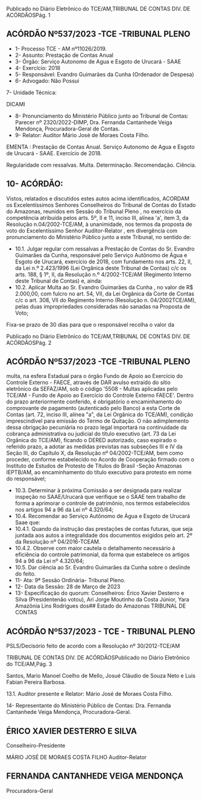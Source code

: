 Publicado  no  Diário  Eletrônico do TCE/AM,TRIBUNAL DE CONTAS DIV. DE ACÓRDÃOSPág. 1

## ACÓRDÃO Nº537/2023 -TCE -TRIBUNAL PLENO

- 1- Processo TCE - AM nº11026/2019.
- 2- Assunto: Prestação de Contas Anual
- 3- Órgão: Serviço Autonomo de Agua e Esgoto de Urucará - SAAE
- 4- Exercício: 2018
- 5- Responsável: Evandro Guimarães da Cunha (Ordenador de Despesa)
- 6- Advogado: Não Possui

7- Unidade Técnica:

DICAMI

- 8- Pronunciamento  do  Ministério  Público  junto  ao  Tribunal  de  Contas: Parecer  nº 2320/2022-DIMP, Dra. Fernanda Cantanhede Veiga Mendonça, Procuradora-Geral de Contas.
- 9- Relator: Auditor Mário José de Moraes Costa Filho.

EMENTA : Prestação de Contas Anual. Serviço Autonomo de Agua e Esgoto de Urucará  -  SAAE. Exercício de 2018.

Regularidade  com  ressalvas.  Multa.  Determinação. Recomendação. Ciência.

## 10-  ACÓRDÃO:

Vistos, relatados e discutidos estes autos acima identificados, ACORDAM os Excelentíssimos Senhores Conselheiros do Tribunal de Contas do Estado do Amazonas, reunidos em Sessão do Tribunal Pleno , no exercício da competência atribuída pelos arts. 5º, II e 11, inciso III, alínea 'a', item 3, da Resolução n.04/2002-TCE/AM, à unanimidade, nos termos da proposta de voto do Excelentíssimo Senhor Auditor-Relator , em divergência com pronunciamento do Ministério Público junto a este Tribunal, no sentido de:

- 10.1. Julgar regular com ressalvas a Prestação de Contas do Sr. Evandro Guimarães da Cunha, responsável pelo Serviço Autônomo de Água e Esgoto de Urucará, exercício de 2018, com fundamento nos arts. 22, II, da Lei n.º 2.423/1996 (Lei Orgânica deste Tribunal de Contas) c/c os arts. 188, § 1º, II, da Resolução n.º 4/2002-TCE/AM (Regimento Interno deste Tribunal de Contas) e, ainda:
- 10.2. Aplicar Multa ao Sr. Evandro Guimarães da Cunha , no valor de R$ 2.000,00, com  fulcro  no  art.  54,  VII,  da  Lei  Orgânica  da Corte  de Contas c/c o art. 308, VII do Regimento Interno (Resolução n. 04/2002TCE/AM),  pelas  duas  impropriedades  consideradas  não  sanadas  na Proposta de Voto;

Fixa-se prazo de 30 dias para que o responsável recolha o valor da

Publicado  no  Diário  Eletrônico do TCE/AM,TRIBUNAL DE CONTAS DIV. DE ACÓRDÃOSPág. 2

## ACÓRDÃO Nº537/2023 -TCE -TRIBUNAL PLENO

multa, na esfera Estadual para o órgão Fundo de Apoio ao Exercício do Controle Externo - FAECE, através de DAR avulso extraído do sítio eletrônico da SEFAZ/AM, sob o código '5508 - Multas aplicadas pelo TCE/AM  -  Fundo  de  Apoio  ao  Exercício  do  Controle  Externo  FAECE'.  Dentro  do  prazo  anteriormente  conferido,  é  obrigatório  o encaminhamento  do  comprovante  de  pagamento  (autenticado  pelo Banco)  a  esta  Corte  de  Contas  (art.  72,  inciso  III,  alínea  "a",  da  Lei Orgânica  do  TCE/AM),  condição  imprescindível  para  emissão  do Termo de Quitação. O não adimplemento dessa obrigação pecuniária no prazo legal importará na continuidade da cobrança administrativa ou judicial do título executivo (art. 73 da Lei Orgânica do TCE/AM), ficando o  DERED  autorizado,  caso  expirado  o  referido  prazo,  a  adotar  as medidas previstas nas subseções III e IV da Seção III, do Capítulo X, da  Resolução  nº  04/2002-TCE/AM,  bem  como  proceder,  conforme estabelecido  no  Acordo  de  Cooperação  firmado  com  o  Instituto  de Estudos  de  Protesto  de  Títulos do Brasil -Seção  Amazonas  IEPTB/AM, ao encaminhamento do título  executivo  para  protesto  em nome do responsável;

- 10.3. Determinar à próxima Comissão  a  ser designada  para realizar inspeção no SAAE/Urucará que verifique se o SAAE tem trabalho de forma a aprimorar o controle de patrimônio, nos termos estabelecidos nos artigos 94 a 96 da Lei nº 4.320/64;
- 10.4. Recomendar ao  Serviço  Autônomo  de  Água  e  Esgoto  de  Urucará  Saae que:
- 10.4.1. Quando da instrução das prestações de contas futuras, que seja juntada aos autos a integralidade dos documentos  exigidos pelo art. 2º da Resolução nº 04/2016-TCEAM.
- 10.4.2. Observe com maior cautela o detalhamento necessário à eficiência do controle patrimonial, da forma que estabelece os artigos 94 a 96 da Lei nº 4.320/64;
- 10.5. Dar ciência ao Sr. Evandro Guimarães da Cunha sobre o deslinde do feito.
- 11-  Ata: 9ª Sessão Ordinária- Tribunal Pleno.
- 12-  Data da Sessão: 28 de Março de 2023
- 13-  Especificação do quorum: Conselheiros: Érico Xavier Desterro e Silva (Presidentenão votou), Ari Jorge Moutinho da Costa Júnior, Yara Amazônia Lins Rodrigues dos## Estado do Amazonas TRIBUNAL DE CONTAS

## ACÓRDÃO Nº537/2023 - TCE - TRIBUNAL PLENO

PSLS/Decisório feito de acordo com a Resolução nº 30/2012-TCE/AM

TRIBUNAL DE CONTAS DIV. DE ACÓRDÃOSPublicado  no  Diário  Eletrônico do TCE/AM,Pág. 3

Santos, Mario Manoel Coelho de Mello, Josué Cláudio de Souza Neto e Luis Fabian Pereira Barbosa.

13.1. Auditor presente e Relator: Mário José de Moraes Costa Filho.

14-  Representante do Ministério Público de Contas: Dra. Fernanda Cantanhede Veiga Mendonça, Procuradora-Geral.

## ÉRICO XAVIER DESTERRO E SILVA

Conselheiro-Presidente

MÁRIO JOSÉ DE MORAES COSTA FILHO Auditor-Relator

## FERNANDA CANTANHEDE VEIGA MENDONÇA

Procuradora-Geral